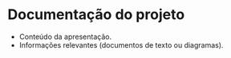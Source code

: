 <h1>Documentação do projeto</h1>
<ul>
    <li>Conteúdo da apresentação.</li>
    <li>Informações relevantes (documentos de texto ou diagramas).</li>
</ul>

